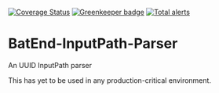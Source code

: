 [![Coverage Status](https://coveralls.io/repos/github/Parsifal-SAS/BatEnd-Helpers-InputPath-Parser/badge.svg?branch=develop)](https://coveralls.io/github/Parsifal-SAS/BatEnd-Helpers-InputPath-Parser?branch=develop) [![Greenkeeper badge](https://badges.greenkeeper.io/Parsifal-SAS/BatEnd-Helpers-InputPath-Parser.svg)](https://greenkeeper.io/)
[![Total alerts](https://img.shields.io/lgtm/alerts/g/Parsifal-SAS/BatEnd-Helpers-InputPath-Parser.svg?logo=lgtm&logoWidth=18)](https://lgtm.com/projects/g/Parsifal-SAS/BatEnd-Helpers-InputPath-Parser/alerts/)

# BatEnd-InputPath-Parser
An UUID InputPath parser

This has yet to be used in any production-critical environment.
